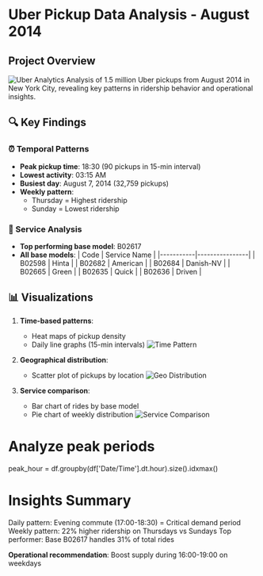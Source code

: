 # Uber Pickup Data Analysis - August 2014

## Project Overview
![Uber Analytics](https://via.placeholder.com/800x400?text=Uber+Pickup+Visualization) <!-- Add actual image path later -->
Analysis of 1.5 million Uber pickups from August 2014 in New York City, revealing key patterns in ridership behavior and operational insights.

## 🔍 Key Findings

### ⏰ Temporal Patterns
- **Peak pickup time**: 18:30 (90 pickups in 15-min interval)
- **Lowest activity**: 03:15 AM
- **Busiest day**: August 7, 2014 (32,759 pickups)
- **Weekly pattern**: 
  - Thursday = Highest ridership 
  - Sunday = Lowest ridership

### 🚗 Service Analysis
- **Top performing base model**: B02617
- **All base models**:
  | Code      | Service Name   |
  |-----------|----------------|
  | B02598    | Hinta          |
  | B02682    | American       |
  | B02684    | Danish-NV      |
  | B02665    | Green          |
  | B02635    | Quick          |
  | B02636    | Driven         |

## 📊 Visualizations
1. **Time-based patterns**:
   - Heat maps of pickup density
   - Daily line graphs (15-min intervals)
   ![Time Pattern](https://via.placeholder.com/600x300?text=Time+Pattern+Graph)

2. **Geographical distribution**:
   - Scatter plot of pickups by location
   ![Geo Distribution](https://via.placeholder.com/600x300?text=Geographical+Distribution)

3. **Service comparison**:
   - Bar chart of rides by base model
   - Pie chart of weekly distribution
   ![Service Comparison](https://via.placeholder.com/600x300?text=Service+Comparison)


# Analyze peak periods
peak_hour = df.groupby(df['Date/Time'].dt.hour).size().idxmax()

# Insights Summary
Daily pattern: Evening commute (17:00-18:30) = Critical demand period
Weekly pattern: 22% higher ridership on Thursdays vs Sundays
Top performer: Base B02617 handles 31% of total rides

**Operational recommendation**: Boost supply during 16:00-19:00 on weekdays

